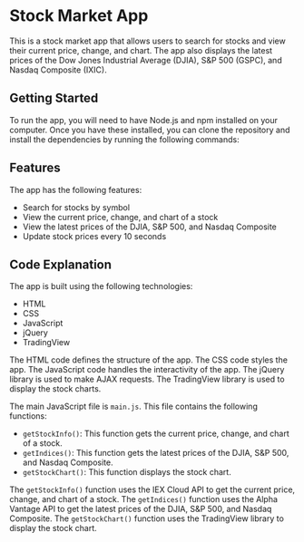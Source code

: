 
# Stock Market App

This is a stock market app that allows users to search for stocks and view their current price, change, and chart. The app also displays the latest prices of the Dow Jones Industrial Average (DJIA), S&P 500 (GSPC), and Nasdaq Composite (IXIC).

## Getting Started

To run the app, you will need to have Node.js and npm installed on your computer. Once you have these installed, you can clone the repository and install the dependencies by running the following commands:



## Features

The app has the following features:

* Search for stocks by symbol
* View the current price, change, and chart of a stock
* View the latest prices of the DJIA, S&P 500, and Nasdaq Composite
* Update stock prices every 10 seconds

## Code Explanation

The app is built using the following technologies:

* HTML
* CSS
* JavaScript
* jQuery
* TradingView

The HTML code defines the structure of the app. The CSS code styles the app. The JavaScript code handles the interactivity of the app. The jQuery library is used to make AJAX requests. The TradingView library is used to display the stock charts.

The main JavaScript file is `main.js`. This file contains the following functions:

* `getStockInfo()`: This function gets the current price, change, and chart of a stock.
* `getIndices()`: This function gets the latest prices of the DJIA, S&P 500, and Nasdaq Composite.
* `getStockChart()`: This function displays the stock chart.

The `getStockInfo()` function uses the IEX Cloud API to get the current price, change, and chart of a stock. The `getIndices()` function uses the Alpha Vantage API to get the latest prices of the DJIA, S&P 500, and Nasdaq Composite. The `getStockChart()` function uses the TradingView library to display the stock chart.



